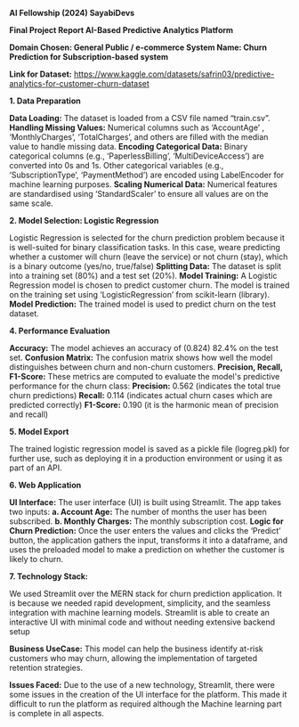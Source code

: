 **AI Fellowship (2024)
SayabiDevs**


**Final Project Report
AI-Based Predictive Analytics Platform**



**Domain Chosen: General Public / e-commerce
System Name: Churn Prediction for Subscription-based system**



**Link for Dataset:** https://www.kaggle.com/datasets/safrin03/predictive-analytics-for-customer-churn-dataset


**1. Data Preparation**

**Data Loading:** The dataset is loaded from a CSV file named “train.csv”.
**Handling Missing Values:** Numerical columns such as ‘AccountAge’ , ‘MonthlyCharges’, ‘TotalCharges’, and others are filled with the median value to handle missing data.
**Encoding Categorical Data:** Binary categorical columns (e.g., ‘PaperlessBilling’, ‘MultiDeviceAccess’) are converted into 0s and 1s. Other categorical variables (e.g., ‘SubscriptionType’, ‘PaymentMethod’) are encoded using LabelEncoder for machine learning purposes.
**Scaling Numerical Data:** Numerical features are standardised using ‘StandardScaler’ to ensure all values are on the same scale.


**2. Model Selection: Logistic Regression**

Logistic Regression is selected for the churn prediction problem because it is well-suited for binary classification tasks. In this case, weare predicting whether a customer will churn (leave the service) or not churn (stay), which is a binary outcome (yes/no, true/false)
**Splitting Data:** The dataset is split into a training set (80%) and a test set (20%).
**Model Training:** A Logistic Regression model is chosen to predict customer churn. The model is trained on the training set using ‘LogisticRegression’ from scikit-learn (library).
**Model Prediction:** The trained model is used to predict churn on the test dataset.


**4. Performance Evaluation**

**Accuracy:** The model achieves an accuracy of (0.824) 82.4% on the test set.
**Confusion Matrix:** The confusion matrix shows how well the model distinguishes between churn and non-churn customers.
**Precision, Recall, F1-Score:** These metrics are computed to evaluate the model's predictive performance for the churn class:
**Precision:** 0.562 (indicates the total true churn predictions)
**Recall:** 0.114 (indicates actual churn cases which are predicted correctly)
**F1-Score:** 0.190 (it is the harmonic mean of precision and recall)


**5. Model Export**

The trained logistic regression model is saved as a pickle file (logreg.pkl) for further use, such as deploying it in a production environment or using it as part of an API.


**6. Web Application**

**UI Interface:** The user interface (UI) is built using Streamlit. The app takes two inputs:
**a. Account Age:** The number of months the user has been subscribed.
**b. Monthly Charges:** The monthly subscription cost.
**Logic for Churn Prediction:** Once the user enters the values and clicks the ‘Predict’ button, the application gathers the input, transforms it into a dataframe, and uses the preloaded model to make a prediction on whether the customer is likely to churn.


**7. Technology Stack:**

We used Streamlit over the MERN stack for churn prediction application. It is because we needed rapid development, simplicity, and the seamless integration with machine learning models. Streamlit is able to create an interactive UI with minimal code and without needing extensive backend setup

**Business UseCase:**
This model can help the business identify at-risk customers who may churn, allowing the implementation of targeted retention strategies.

**Issues Faced:**
Due to the use of a new technology, Streamlit, there were some issues in the creation of the UI interface for the platform. This made it difficult to run the platform as required although the Machine learning part is complete in all aspects.



